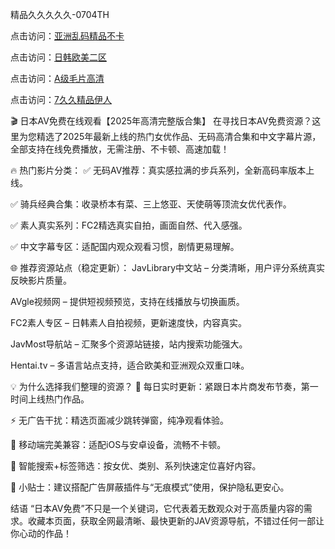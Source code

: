 

精品久久久久久-0704TH


点击访问：<a href="https://gfd-5xg.pages.dev/">亚洲乱码精品不卡</a>

点击访问：<a href="https://rtj-3zo.pages.dev/">日韩欧美二区</a>

点击访问：<a href="https://gsd-agv.pages.dev/">A级毛片高清</a>

点击访问：<a href="https://fdhf-454.pages.dev/">7久久精品伊人</a>


🎬 日本AV免费在线观看【2025年高清完整版合集】
在寻找日本AV免费资源？这里为您精选了2025年最新上线的热门女优作品、无码高清合集和中文字幕片源，全部支持在线免费播放，无需注册、不卡顿、高速加载！

🔥 热门影片分类：
✅ 无码AV推荐：真实感拉满的步兵系列，全新高码率版本上线。

✅ 骑兵经典合集：收录桥本有菜、三上悠亚、天使萌等顶流女优代表作。

✅ 素人真实系列：FC2精选真实自拍，画面自然、代入感强。

✅ 中文字幕专区：适配国内观众观看习惯，剧情更易理解。

🌐 推荐资源站点（稳定更新）：
JavLibrary中文站 – 分类清晰，用户评分系统真实反映影片质量。

AVgle视频网 – 提供短视频预览，支持在线播放与切换画质。

FC2素人专区 – 日韩素人自拍视频，更新速度快，内容真实。

JavMost导航站 – 汇聚多个资源站链接，站内搜索功能强大。

Hentai.tv – 多语言站点支持，适合欧美和亚洲观众双重口味。

💡 为什么选择我们整理的资源？
🔄 每日实时更新：紧跟日本片商发布节奏，第一时间上线热门作品。

⚡ 无广告干扰：精选页面减少跳转弹窗，纯净观看体验。

📱 移动端完美兼容：适配iOS与安卓设备，流畅不卡顿。

🔎 智能搜索+标签筛选：按女优、类别、系列快速定位喜好内容。

📌 小贴士：建议搭配广告屏蔽插件与“无痕模式”使用，保护隐私更安心。

结语
“日本AV免费”不只是一个关键词，它代表着无数观众对于高质量内容的需求。收藏本页面，获取全网最清晰、最快更新的JAV资源导航，不错过任何一部让你心动的作品！










<span style="display:none;">[Canonical link]( https://github.com/hh52455454/54578 ）</span>
